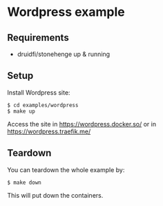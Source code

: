 # Wordpress example

## Requirements

- druidfi/stonehenge up & running

## Setup

Install Wordpress site:

```
$ cd examples/wordpress
$ make up
```

Access the site in https://wordpress.docker.so/ or in https://wordpress.traefik.me/

## Teardown

You can teardown the whole example by:

```
$ make down
```

This will put down the containers.
